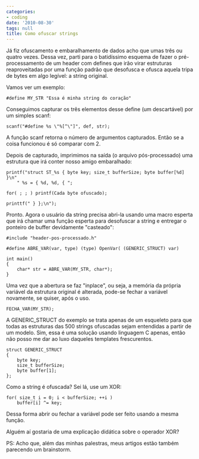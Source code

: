 ```yaml
---
categories:
- coding
date: '2010-08-30'
tags: null
title: Como ofuscar strings
---
```


Já fiz ofuscamento e embaralhamento de dados acho que umas três ou quatro vezes. Dessa vez, parti para o batidíssimo esquema de fazer o pré-processamento de um header com defines que irão virar estruturas reaproveitadas por uma função padrão que desofusca e ofusca aquela tripa de bytes em algo legível: a string original.

Vamos ver um exemplo:

    #define MY_STR "Essa é minha string do coração"

Conseguimos capturar os três elementos desse define (um descartável) por um simples scanf:

    scanf("#define %s \"%[^\"]", def, str);

A função scanf retorna o número de argumentos capturados. Então se a coisa funcionou é só comparar com 2.

Depois de capturado, imprimimos na saída (o arquivo pós-processado) uma estrutura que irá conter nosso amigo embaralhado:

    printf("struct ST_%s { byte key; size_t bufferSize; byte buffer[%d] }\n"
    	" %s = { %d, %d, { ";
    
    for( ; ; ) printf(Cada byte ofuscado);
    
    printtf(" } };\n");

Pronto. Agora o usuário da string precisa abri-la usando uma macro esperta que irá chamar uma função esperta para desofuscar a string e entregar o ponteiro de buffer devidamente "casteado":

    #include "header-pos-processado.h"
    
    #define ABRE_VAR(var, type) (type) OpenVar( (GENERIC_STRUCT) var)
    
    int main()
    {
    	char* str = ABRE_VAR(MY_STR, char*);
    }

Uma vez que a abertura se faz "inplace", ou seja, a memória da própria variável da estrutura original é alterada, pode-se fechar a variável novamente, se quiser, após o uso.

    FECHA_VAR(MY_STR);

A GENERIC_STRUCT do exemplo se trata apenas de um esqueleto para que todas as estruturas das 500 strings ofuscadas sejam entendidas a partir de um modelo. Sim, essa é uma solução usando linguagem C apenas, então não posso me dar ao luxo daqueles templates frescurentos.

    struct GENERIC_STRUCT
    {
    	byte key;
    	size_t bufferSize;
    	byte buffer[1];
    };

Como a string é ofuscada? Sei lá, use um XOR:

    for( size_t i = 0; i < bufferSize; ++i )
    	buffer[i] ^= key;

Dessa forma abrir ou fechar a variável pode ser feito usando a mesma função.

Alguém aí gostaria de uma explicação didática sobre o operador XOR?

PS: Acho que, além das minhas palestras, meus artigos estão também parecendo um brainstorm.